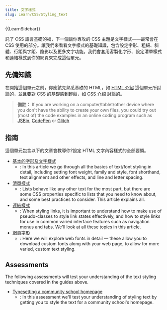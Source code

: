 ```yaml
---
title: 文字樣式
slug: Learn/CSS/Styling_text
---
```


{{LearnSidebar}}

託了 CSS 語言基礎的福，下一個讓你專攻的 CSS 主題是文字樣式——最常會在 CSS 使用的部分。讓我們來看看文字樣式的基礎知識，包含設定字形、粗細、斜體、行距與字距、陰影以及更多文字功能。我們會套用客製化字形、設定清單樣式和連結樣式到你的網頁來完成這個單元。

## 先備知識

在開始這個單元之前，你應該先熟悉基礎的 HTML，如 [HTML 介紹](/zh-TW/docs/Learn/HTML/Introduction_to_HTML) 這個單元所討論的，並且要對 CSS 的基礎感到輕鬆，如 [CSS 介紹](/zh-TW/docs/Learn/CSS/Introduction_to_CSS) 討論的。

> **備註：** If you are working on a computer/tablet/other device where you don't have the ability to create your own files, you could try out (most of) the code examples in an online coding program such as [JSBin](http://jsbin.com/), [CodePen](https://codepen.io/) or [Glitch](https://glitch.com/).

## 指南

這個單元包含以下的文章會教導你?設定 HTML 文字內容樣式的全部要領。

- [基本的字形及文字樣式](/zh-TW/docs/Learn/CSS/Styling_text/Fundamentals)
  - : In this article we go through all the basics of text/font styling in detail, including setting font weight, family and style, font shorthand, text alignment and other effects, and line and letter spacing.
- [清單樣式](/zh-TW/docs/Learn/CSS/Styling_text/Styling_lists)
  - : Lists behave like any other text for the most part, but there are some CSS properties specific to lists that you need to know about, and some best practices to consider. This article explains all.
- [連結樣式](/zh-TW/docs/Learn/CSS/Styling_text/Styling_links)
  - : When styling links, it is important to understand how to make use of pseudo-classes to style link states effectively, and how to style links for use in common varied interface features such as navigation menus and tabs. We'll look at all these topics in this article.
- [網頁字形](/zh-TW/docs/Learn/CSS/Styling_text/Web_fonts)
  - : Here we will explore web fonts in detail — these allow you to download custom fonts along with your web page, to allow for more varied, custom text styling.

## Assessments

The following assessments will test your understanding of the text styling techniques covered in the guides above.

- [Typesetting a community school homepage](/zh-TW/Learn/CSS/Styling_text/Typesetting_a_homepage)
  - : In this assessment we'll test your understanding of styling text by getting you to style the text for a community school's homepage.
